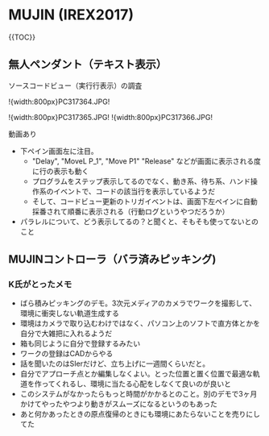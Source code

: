 # MUJIN (IREX2017)

{{TOC}}

## 無人ペンダント（テキスト表示）

ソースコードビュー（実行行表示）の調査

!{width:800px}PC317364.JPG!

!{width:800px}PC317365.JPG!
!{width:800px}PC317366.JPG!

動画あり

* 下ペイン画面左に注目。
    * "Delay", "MoveL P_1", "Move P1" "Release" などが画面に表示される度に行の表示も動く
    * プログラムをステップ表示してるのでなく、動き系、待ち系、ハンド操作系のイベントで、コードの該当行を表示しているようだ
    * そして、コードビュー更新のトリガイベントは、画面下左ペインに自動採番されて順番に表示される（行動ログというやつだろうか）
* パラレルについて、どう表示してるの？と聞くと、そもそも使ってないとのこと

## MUJINコントローラ（バラ済みピッキング)

### K氏がとったメモ

* ばら積みピッキングのデモ。3次元メディアのカメラでワークを撮影して、環境に衝突しない軌道生成する
* 環境はカメラで取り込むわけではなく、パソコン上のソフトで直方体とかを自分で大雑把に入れるようだ
* 箱も同じように自分で登録するみたい
* ワークの登録はCADからやる
* 話を聞いたのはSIerだけど、立ち上げに一週間くらいだと。
* 自分でアプローチ点とか編集しなくよい。とった位置と置く位置で最適な軌道を作ってくれるし、環境に当たる心配をしなくて良いのが良いと
* このシステムがなかったらもっと時間がかかるとのこと。別のデモで3ヶ月かけてやったやつより動きがスムーズになるというのもあった
* あと何かあったときの原点復帰のときにも環境にあたらないことを売りにしてた
